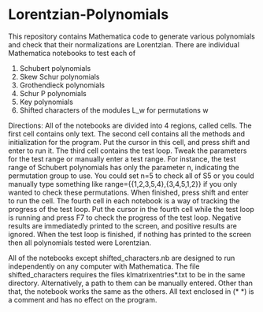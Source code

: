 # Lorentzian-Polynomials
This repository contains Mathematica code to generate various polynomials and check that their normalizations are Lorentzian. There are individual Mathematica notebooks to test each of
1) Schubert polynomials
2) Skew Schur polynomials
3) Grothendieck polynomials
4) Schur P polynomials
5) Key polynomials
6) Shifted characters of the modules L_w for permutations w

Directions: All of the notebooks are divided into 4 regions, called cells. The first cell contains only text. The second cell contains all the methods and initialization for the program. Put the cursor in this cell, and press shift and enter to run it. The third cell contains the test loop. Tweak the parameters for the test range or manually enter a test range. For instance, the test range of Schubert polynomials has only the parameter n, indicating the permutation group to use. You could set n=5 to check all of S5 or you could manually type something like range={{1,2,3,5,4},{3,4,5,1,2}} if you only wanted to check these permutations. When finished, press shift and enter to run the cell. The fourth cell in each notebook is a way of tracking the progress of the test loop. Put the cursor in the fourth cell while the test loop is running and press F7 to check the progress of the test loop. Negative results are immediatedly printed to the screen, and positive results are ignored. When the test loop is finished, if nothing has printed to the screen then all polynomials tested were Lorentzian.

All of the notebooks except shifted_characters.nb are designed to run independently on any computer with Mathematica. The file shifted_characters requires the files klmatrixentries*.txt to be in the same directory. Alternatively, a path to them can be manually entered. Other than that, the notebook works the same as the others. All text enclosed in
(* *)
is a comment and has no effect on the program. 
